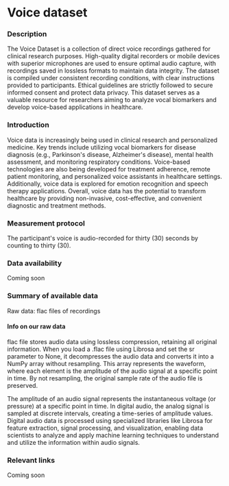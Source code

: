 # Voice dataset  

### Description 

The Voice Dataset is a collection of direct voice recordings gathered for clinical research purposes. High-quality digital recorders or mobile devices with superior microphones are used to ensure optimal audio capture, with recordings saved in lossless formats to maintain data integrity. The dataset is compiled under consistent recording conditions, with clear instructions provided to participants. Ethical guidelines are strictly followed to secure informed consent and protect data privacy. This dataset serves as a valuable resource for researchers aiming to analyze vocal biomarkers and develop voice-based applications in healthcare.

### Introduction

Voice data is increasingly being used in clinical research and personalized medicine. Key trends include utilizing vocal biomarkers for disease diagnosis (e.g., Parkinson's disease, Alzheimer's disease), mental health assessment, and monitoring respiratory conditions. Voice-based technologies are also being developed for treatment adherence, remote patient monitoring, and personalized voice assistants in healthcare settings. Additionally, voice data is explored for emotion recognition and speech therapy applications. Overall, voice data has the potential to transform healthcare by providing non-invasive, cost-effective, and convenient diagnostic and treatment methods.

### Measurement protocol 
<!-- long measurment protocol for the data browser -->
The participant's voice is audio-recorded for thirty (30) seconds by counting to thirty (30).

### Data availability 
<!-- for the example notebooks -->
Coming soon

### Summary of available data
<!-- for the data browser -->
Raw data: flac files of recordings

#### Info on our raw data
flac file stores audio data using lossless compression, retaining all original information. When you load a .flac file using Librosa and set the sr parameter to None, it decompresses the audio data and converts it into a NumPy array without resampling. This array represents the waveform, where each element is the amplitude of the audio signal at a specific point in time. By not resampling, the original sample rate of the audio file is preserved.

The amplitude of an audio signal represents the instantaneous voltage (or pressure) at a specific point in time. In digital audio, the analog signal is sampled at discrete intervals, creating a time-series of amplitude values. Digital audio data is processed using specialized libraries like Librosa for feature extraction, signal processing, and visualization, enabling data scientists to analyze and apply machine learning techniques to understand and utilize the information within audio signals.


### Relevant links

Coming soon
